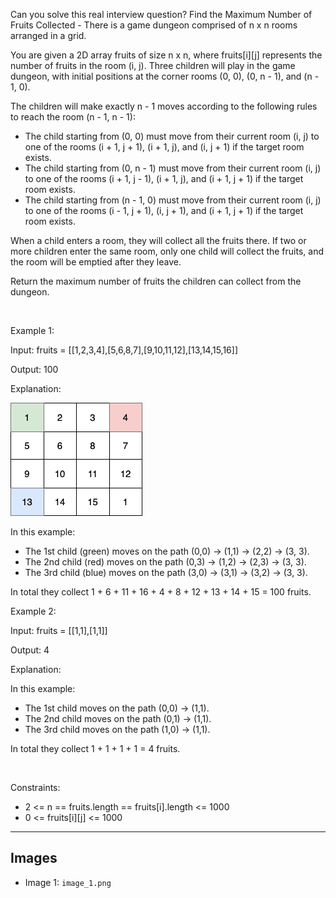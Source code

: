 Can you solve this real interview question? Find the Maximum Number of Fruits Collected - There is a game dungeon comprised of n x n rooms arranged in a grid.

You are given a 2D array fruits of size n x n, where fruits[i][j] represents the number of fruits in the room (i, j). Three children will play in the game dungeon, with initial positions at the corner rooms (0, 0), (0, n - 1), and (n - 1, 0).

The children will make exactly n - 1 moves according to the following rules to reach the room (n - 1, n - 1):

 * The child starting from (0, 0) must move from their current room (i, j) to one of the rooms (i + 1, j + 1), (i + 1, j), and (i, j + 1) if the target room exists.
 * The child starting from (0, n - 1) must move from their current room (i, j) to one of the rooms (i + 1, j - 1), (i + 1, j), and (i + 1, j + 1) if the target room exists.
 * The child starting from (n - 1, 0) must move from their current room (i, j) to one of the rooms (i - 1, j + 1), (i, j + 1), and (i + 1, j + 1) if the target room exists.

When a child enters a room, they will collect all the fruits there. If two or more children enter the same room, only one child will collect the fruits, and the room will be emptied after they leave.

Return the maximum number of fruits the children can collect from the dungeon.

 

Example 1:

Input: fruits = [[1,2,3,4],[5,6,8,7],[9,10,11,12],[13,14,15,16]]

Output: 100

Explanation:

![Example 1](./image_1.png)

In this example:

 * The 1st child (green) moves on the path (0,0) -> (1,1) -> (2,2) -> (3, 3).
 * The 2nd child (red) moves on the path (0,3) -> (1,2) -> (2,3) -> (3, 3).
 * The 3rd child (blue) moves on the path (3,0) -> (3,1) -> (3,2) -> (3, 3).

In total they collect 1 + 6 + 11 + 16 + 4 + 8 + 12 + 13 + 14 + 15 = 100 fruits.

Example 2:

Input: fruits = [[1,1],[1,1]]

Output: 4

Explanation:

In this example:

 * The 1st child moves on the path (0,0) -> (1,1).
 * The 2nd child moves on the path (0,1) -> (1,1).
 * The 3rd child moves on the path (1,0) -> (1,1).

In total they collect 1 + 1 + 1 + 1 = 4 fruits.

 

Constraints:

 * 2 <= n == fruits.length == fruits[i].length <= 1000
 * 0 <= fruits[i][j] <= 1000

---

## Images

- Image 1: `image_1.png`
